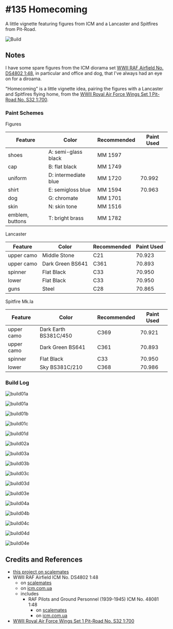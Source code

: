# #135 Homecoming

A little vignette featuring figures from ICM and a Lancaster and Spitfires from Pit-Road.

![Build](./assets/Homecoming_build.jpg?raw=true)

## Notes

I have some spare figures from the ICM diorama set [WWII RAF Airfield No. DS4802 1:48](https://www.scalemates.com/kits/icm-ds4802-wwii-raf-airfield--1346442), in particular and office and dog, that I've always had an eye on for a diroama.

"Homecoming" is a little vignette idea, pairing the figures with a Lancaster and Spitfires flying home,
from the [WWII Royal Air Force Wings Set 1 Pit-Road No. S32 1:700](https://www.scalemates.com/kits/pit-road-s32-wwii-royal-air-force-wings-set-1--1134373).

### Paint Schemes

Figures

| Feature               | Color                | Recommended | Paint Used |
|-----------------------|----------------------|-------------|------------|
| shoes                 | A: semi-glass black  | MM 1597     |            |
| cap                   | B: flat black        | MM 1749     |            |
| uniform               | D: intermediate blue | MM 1720     | 70.992     |
| shirt                 | E: semigloss blue    | MM 1594     | 70.963     |
| dog                   | G: chromate          | MM 1701     |            |
| skin                  | N: skin tone         | MM 1516     |            |
| emblem, buttons       | T: bright brass      | MM 1782     |            |

Lancaster

| Feature               | Color                 | Recommended | Paint Used   |
|-----------------------|-----------------------|-------------|--------------|
| upper camo            | Middle Stone          | C21         | 70.923       |
| upper camo            | Dark Green BS641      | C361        | 70.893       |
| spinner               | Flat Black            | C33         | 70.950       |
| lower                 | Flat Black            | C33         | 70.950       |
| guns                  | Steel                 | C28         | 70.865       |

Spitfire Mk.Ia

| Feature               | Color                 | Recommended | Paint Used       |
|-----------------------|-----------------------|-------------|------------------|
| upper camo            | Dark Earth BS381C/450 | C369        | 70.921           |
| upper camo            | Dark Green BS641      | C361        | 70.893           |
| spinner               | Flat Black            | C33         | 70.950           |
| lower                 | Sky BS381C/210        | C368        | 70.986           |

### Build Log

![build01a](./assets/build01a.jpg?raw=true)

![build01a](./assets/build01a.jpg?raw=true)

![build01b](./assets/build01b.jpg?raw=true)

![build01c](./assets/build01c.jpg?raw=true)

![build01d](./assets/build01d.jpg?raw=true)

![build02a](./assets/build02a.jpg?raw=true)

![build03a](./assets/build03a.jpg?raw=true)

![build03b](./assets/build03b.jpg?raw=true)

![build03c](./assets/build03c.jpg?raw=true)

![build03d](./assets/build03d.jpg?raw=true)

![build03e](./assets/build03e.jpg?raw=true)

![build04a](./assets/build04a.jpg?raw=true)

![build04b](./assets/build04b.jpg?raw=true)

![build04c](./assets/build04c.jpg?raw=true)

![build04d](./assets/build04d.jpg?raw=true)

![build04e](./assets/build04e.jpg?raw=true)

## Credits and References

* [this project on scalemates](https://www.scalemates.com/profiles/mate.php?id=74137&p=projects&project=190264)
* WWII RAF Airfield ICM No. DS4802 1:48
    * on [scalemates](https://www.scalemates.com/kits/icm-ds4802-wwii-raf-airfield--1346442)
    * on [icm.com.ua](https://icm.com.ua/pack/wwii-raf-airfield-spitfire-mk-ix-spitfire-mk-vii-raf-pilots-and-ground-personnel/)
    * includes
        * RAF Pilots and Ground Personnel (1939-1945) ICM No. 48081 1:48
            * on [scalemates](https://www.scalemates.com/kits/icm-48081-raf-pilots-and-ground-personnel--211639)
            * on [icm.com.ua](https://icm.com.ua/figure/raf-pilots-and-ground-personnel-1939-1945/)
* [WWII Royal Air Force Wings Set 1 Pit-Road No. S32 1:700](https://www.scalemates.com/kits/pit-road-s32-wwii-royal-air-force-wings-set-1--1134373)
